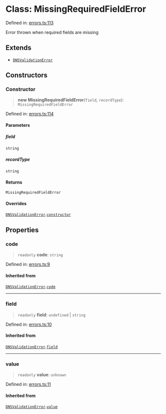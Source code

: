 # Class: MissingRequiredFieldError

Defined in: [errors.ts:113](https://github.com/Nick2bad4u/dnsValidator/blob/main/src/errors.ts#L113)

Error thrown when required fields are missing

## Extends

- [`DNSValidationError`](DNSValidationError.md)

## Constructors

### Constructor

> **new MissingRequiredFieldError**(`field`, `recordType`): `MissingRequiredFieldError`

Defined in: [errors.ts:114](https://github.com/Nick2bad4u/dnsValidator/blob/main/src/errors.ts#L114)

#### Parameters

##### field

`string`

##### recordType

`string`

#### Returns

`MissingRequiredFieldError`

#### Overrides

[`DNSValidationError`](DNSValidationError.md).[`constructor`](DNSValidationError.md#constructor)

## Properties

### code

> `readonly` **code**: `string`

Defined in: [errors.ts:9](https://github.com/Nick2bad4u/dnsValidator/blob/main/src/errors.ts#L9)

#### Inherited from

[`DNSValidationError`](DNSValidationError.md).[`code`](DNSValidationError.md#code)

***

### field

> `readonly` **field**: `undefined` \| `string`

Defined in: [errors.ts:10](https://github.com/Nick2bad4u/dnsValidator/blob/main/src/errors.ts#L10)

#### Inherited from

[`DNSValidationError`](DNSValidationError.md).[`field`](DNSValidationError.md#field)

***

### value

> `readonly` **value**: `unknown`

Defined in: [errors.ts:11](https://github.com/Nick2bad4u/dnsValidator/blob/main/src/errors.ts#L11)

#### Inherited from

[`DNSValidationError`](DNSValidationError.md).[`value`](DNSValidationError.md#value)
